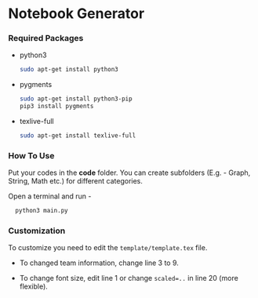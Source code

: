 # Notebook Generator



### Required Packages

* python3

  ```bash
  sudo apt-get install python3
  ```

* pygments

  ```bash
  sudo apt-get install python3-pip
  pip3 install pygments
  ```

* texlive-full

  ```bash
  sudo apt-get install texlive-full
  ```



### How To Use

Put your codes in the **code** folder. You can create subfolders (E.g. - Graph, String, Math etc.) for different categories.

Open a terminal and run - 

```bash
  python3 main.py
```



### Customization

To customize you need to edit the ```template/template.tex``` file.

- To changed team information, change line 3 to 9.

- To change font size, edit line 1 or change ``scaled=..`` in line 20 (more flexible).
